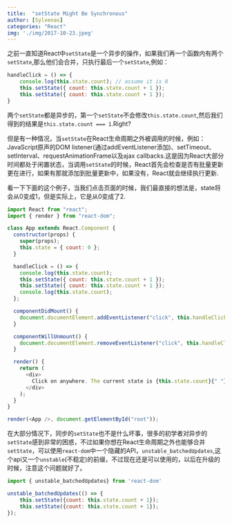 ```yaml
---
title:  "setState Might Be Synchronous"
author: [Sylvenas]
categories: "React"
img: './img/2017-10-23.jpeg'
---
```


之前一直知道React中`setState`是一个异步的操作，如果我们再一个函数内有两个`setState`,那么他们会合并，只执行最后一个`setState`,例如：
``` js
handleClick = () => {
    console.log(this.state.count); // assume it is 0
    this.setState({ count: this.state.count + 1 });
    this.setState({ count: this.state.count + 1 });
}
```
两个`setState`都是异步的，第一个`setState`不会修改`this.state.count`,然后我们得到的结果是`this.state.count === 1`.Right?

但是有一种情况，当`setState`在React生命周期之外被调用的时候，例如：JavaScript原声的DOM listener(通过addEventListener添加)、setTimeout、setInterval、requestAnimationFrame以及ajax callbacks.这是因为React大部分时间都处于闲置状态，当调用`setState`的时候，React首先会检查是否有批量更新更在进行，如果有那就添加到批量更新中，如果没有，React就会继续执行更新.

看一下下面的这个例子，当我们点击页面的时候，我们最直接的想法是，state将会从0变成1，但是实际上，它是从0变成了2.
``` js
import React from "react";
import { render } from "react-dom";

class App extends React.Component {
  constructor(props) {
    super(props);
    this.state = { count: 0 };
  }

  handleClick = () => {
    console.log(this.state.count);
    this.setState({ count: this.state.count + 1 });
    this.setState({ count: this.state.count + 1 });
    console.log(this.state.count);
  };

  componentDidMount() {
    document.documentElement.addEventListener("click", this.handleClick);
  }

  componentWillUnmount() {
    document.documentElement.removeEventListener("click", this.handleClick);
  }

  render() {
    return (
      <div>
        Click on anywhere. The current state is {this.state.count}{" "}
      </div>
    );
  }
}

render(<App />, document.getElementById("root"));
```

在大部分情况下，同步的`setState`也不是什么坏事，很多的初学者对异步的`setState`感到非常的困惑，不过如果你想在React生命周期之外也能够合并`setState`，可以使用`react-dom`中一个隐藏的API，`unstable_batchedUpdates`,这个api又一个`unstable`(不稳定)的前缀，不过现在还是可以使用的，以后在升级的时候，注意这个问题就好了。
``` js
import { unstable_batchedUpdates} from 'react-dom'

unstable_batchedUpdates(() => {
    this.setState({count: this.state.count + 1});
    this.setState({count: this.state.count + 1});
});
```
